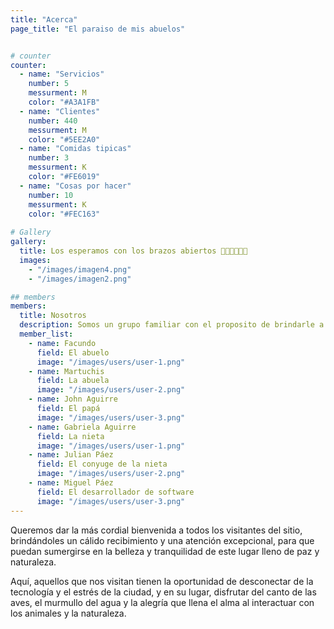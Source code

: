 ```yaml
---
title: "Acerca"
page_title: "El paraiso de mis abuelos"


# counter
counter:
  - name: "Servicios"
    number: 5
    messurment: M
    color: "#A3A1FB"
  - name: "Clientes"
    number: 440
    messurment: M
    color: "#5EE2A0"
  - name: "Comidas tipicas"
    number: 3
    messurment: K
    color: "#FE6019"
  - name: "Cosas por hacer"
    number: 10
    messurment: K
    color: "#FEC163"
    
# Gallery
gallery:
  title: Los esperamos con los brazos abiertos 👨‍👨‍👧‍👦🐄🐥
  images:
    - "/images/imagen4.png"
    - "/images/imagen2.png"

## members
members:
  title: Nosotros 
  description: Somos un grupo familiar con el proposito de brindarle a nuestros visitantes una grata experiencia y acogimiento, que sientan lo lindo que es la vida en la finca.
  member_list:
    - name: Facundo
      field: El abuelo
      image: "/images/users/user-1.png"
    - name: Martuchis
      field: La abuela
      image: "/images/users/user-2.png"
    - name: John Aguirre
      field: El papá
      image: "/images/users/user-3.png"
    - name: Gabriela Aguirre
      field: La nieta
      image: "/images/users/user-1.png"
    - name: Julian Páez
      field: El conyuge de la nieta
      image: "/images/users/user-2.png"
    - name: Miguel Páez
      field: El desarrollador de software
      image: "/images/users/user-3.png"
---
```


Queremos dar la más cordial bienvenida a todos los visitantes del sitio, brindándoles un cálido recibimiento y una atención excepcional, para que puedan sumergirse en la belleza y tranquilidad de este lugar lleno de paz y naturaleza.

Aquí, aquellos que nos visitan tienen la oportunidad de desconectar de la tecnología y el estrés de la ciudad, y en su lugar, disfrutar del canto de las aves, el murmullo del agua y la alegría que llena el alma al interactuar con los animales y la naturaleza.
